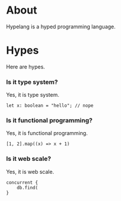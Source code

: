 # About

Hypelang is a hyped programming language.

# Hypes

Here are hypes.

### Is it type system?

Yes, it is type system.

```
let x: boolean = "hello"; // nope
```

### Is it functional programming?

Yes, it is functional programming.

```
[1, 2].map((x) => x + 1)
```

### Is it web scale?

Yes, it is web scale.

```
concurrent {
    db.find(
}
```
